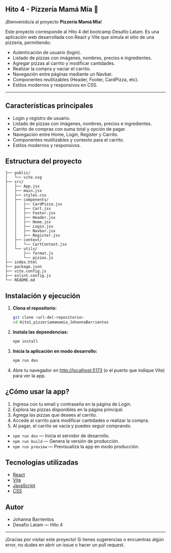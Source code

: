 

## Hito 4 - Pizzería Mamá Mía 🍕

¡Bienvenido/a al proyecto **Pizzería Mamá Mía**!

Este proyecto corresponde al Hito 4 del bootcamp Desafío Latam. Es una aplicación web desarrollada con React y Vite que simula el sitio de una pizzería, permitiendo:

- Autenticación de usuario (login).
- Listado de pizzas con imágenes, nombres, precios e ingredientes.
- Agregar pizzas al carrito y modificar cantidades.
- Realizar la compra y vaciar el carrito.
- Navegación entre páginas mediante un Navbar.
- Componentes reutilizables (Header, Footer, CardPizza, etc).
- Estilos modernos y responsivos en CSS.

---


## Características principales

- Login y registro de usuario.
- Listado de pizzas con imágenes, nombres, precios e ingredientes.
- Carrito de compras con suma total y opción de pagar.
- Navegación entre Home, Login, Register y Carrito.
- Componentes reutilizables y contexto para el carrito.
- Estilos modernos y responsivos.


## Estructura del proyecto

```
├── public/
│   └── vite.svg
├── src/
│   ├── App.jsx
│   ├── main.jsx
│   ├── styles.css
│   ├── components/
│   │   ├── CardPizza.jsx
│   │   ├── Cart.jsx
│   │   ├── Footer.jsx
│   │   ├── Header.jsx
│   │   ├── Home.jsx
│   │   ├── Login.jsx
│   │   ├── Navbar.jsx
│   │   ├── Register.jsx
│   ├── context/
│   │   └── CartContext.jsx
│   └── utils/
│       ├── format.js
│       └── pizzas.js
├── index.html
├── package.json
├── vite.config.js
├── eslint.config.js
└── README.md
```


## Instalación y ejecución

1. **Clona el repositorio:**
	```bash
	git clone <url-del-repositorio>
	cd Hito1_pizzeriamamamia_JohannaBarrientos
	```
2. **Instala las dependencias:**
	```bash
	npm install
	```
3. **Inicia la aplicación en modo desarrollo:**
	```bash
	npm run dev
	```
4. Abre tu navegador en [http://localhost:5173](http://localhost:5173) (o el puerto que indique Vite) para ver la app.


## ¿Cómo usar la app?

1. Ingresa con tu email y contraseña en la página de Login.
2. Explora las pizzas disponibles en la página principal.
3. Agrega las pizzas que desees al carrito.
4. Accede al carrito para modificar cantidades o realizar la compra.
5. Al pagar, el carrito se vacía y puedes seguir comprando.

- `npm run dev` — Inicia el servidor de desarrollo.
- `npm run build` — Genera la versión de producción.
- `npm run preview` — Previsualiza la app en modo producción.

## Tecnologías utilizadas

- [React](https://react.dev/)
- [Vite](https://vitejs.dev/)
- [JavaScript](https://developer.mozilla.org/es/docs/Web/JavaScript)
- [CSS](https://developer.mozilla.org/es/docs/Web/CSS)


## Autor

- Johanna Barrientos
- Desafío Latam — Hito 4

---

¡Gracias por visitar este proyecto! Si tienes sugerencias o encuentras algún error, no dudes en abrir un issue o hacer un pull request.
